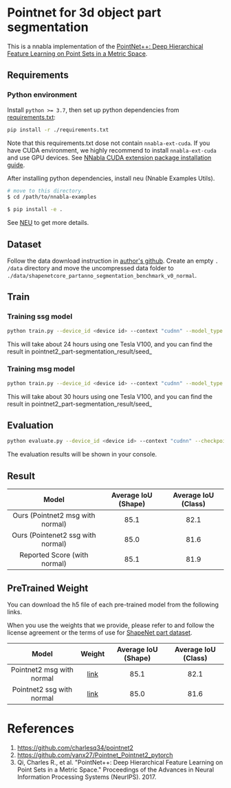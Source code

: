 # Pointnet for 3d object part segmentation

This is a nnabla implementation of the [PointNet++: Deep Hierarchical Feature Learning on Point Sets in a Metric Space](https://arxiv.org/abs/1706.02413).

## Requirements

### Python environment

Install `python >= 3.7`, then set up python dependencies from [requirements.txt](./requirements.txt):

```bash
pip install -r ./requirements.txt
```

Note that this requirements.txt dose not contain `nnabla-ext-cuda`.
If you have CUDA environment, we highly recommend to install `nnabla-ext-cuda` and use GPU devices.
See [NNabla CUDA extension package installation guide](https://nnabla.readthedocs.io/en/latest/python/pip_installation_cuda.html).

After installing python dependencies, install neu (Nnable Examples Utils).

```bash
# move to this directory.
$ cd /path/to/nnabla-examples

$ pip install -e .
```

See [NEU](https://github.com/nnabla/nnabla-examples/tree/master/utils) to get more details.

## Dataset

Follow the data download instruction in [author's github](https://github.com/charlesq34/pointnet2#object-part-segmentation).
Create an empty `. /data` directory and move the uncompressed data folder to `./data/shapenetcore_partanno_segmentation_benchmark_v0_normal`.

## Train

### Training ssg model

```bash
python train.py --device_id <device id> --context "cudnn" --model_type "ssg"
```

This will take about 24 hours using one Tesla V100, and you can find the result in pointnet2_part-segmentation_result/seed_<your seed>

### Training msg model

```bash
python train.py --device_id <device id> --context "cudnn" --model_type "msg"
```

This will take about 30 hours using one Tesla V100, and you can find the result in pointnet2_part-segmentation_result/seed_<your seed>


## Evaluation

```bash
python evaluate.py --device_id <device id> --context "cudnn" --checkpoint_json_path <your checkpoint json path>
```

The evaluation results will be shown in your console.

## Result

| Model | Average IoU (Shape) | Average IoU (Class) |
|:---:|:---:|:---:|
| Ours (Pointnet2 msg with normal) | 85.1 | 82.1 |
| Ours (Pointenet2 ssg with normal) | 85.0 | 81.6 | 
| Reported Score (with normal) | 85.1 | 81.9 |

## PreTrained Weight
You can download the h5 file of each pre-trained model from the following links.

When you use the weights that we provide, please refer to and follow the license agreement or the terms of use for [ShapeNet part dataset](https://github.com/charlesq34/pointnet2#object-part-segmentation). 

| Model | Weight | Average IoU (Shape) | Average IoU (Class) |
|:---:|:---:|:---:|:---:|
| Pointnet2 msg with normal | [link](https://nnabla.org/pretrained-models/nnabla-examples/3d-object-part-segmentaion/pointnet2/params_msg_normal.h5) | 85.1 | 82.1 |
| Pointnet2 ssg with normal | [link](https://nnabla.org/pretrained-models/nnabla-examples/3d-object-part-segmentaion/pointnet2/params_ssg_normal.h5) | 85.0 | 81.6 | 

# References

1. https://github.com/charlesq34/pointnet2
2. https://github.com/yanx27/Pointnet_Pointnet2_pytorch
3. Qi, Charles R., et al. "PointNet++: Deep Hierarchical Feature Learning on Point Sets in a Metric Space." Proceedings of the Advances in Neural Information Processing Systems (NeurIPS). 2017.
